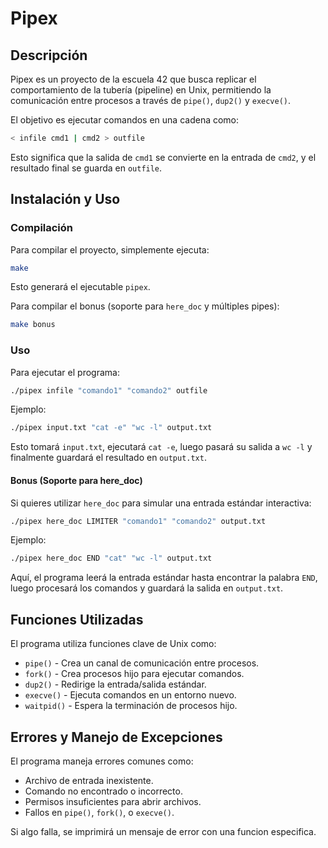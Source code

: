 # Pipex

## Descripción

Pipex es un proyecto de la escuela 42 que busca replicar el comportamiento de la tubería (pipeline) en Unix, permitiendo la comunicación entre procesos a través de `pipe()`, `dup2()` y `execve()`.

El objetivo es ejecutar comandos en una cadena como:

```bash
< infile cmd1 | cmd2 > outfile
```

Esto significa que la salida de `cmd1` se convierte en la entrada de `cmd2`, y el resultado final se guarda en `outfile`.

## Instalación y Uso

### Compilación

Para compilar el proyecto, simplemente ejecuta:

```bash
make
```

Esto generará el ejecutable `pipex`.

Para compilar el bonus (soporte para `here_doc` y múltiples pipes):

```bash
make bonus
```

### Uso

Para ejecutar el programa:

```bash
./pipex infile "comando1" "comando2" outfile
```

Ejemplo:

```bash
./pipex input.txt "cat -e" "wc -l" output.txt
```

Esto tomará `input.txt`, ejecutará `cat -e`, luego pasará su salida a `wc -l` y finalmente guardará el resultado en `output.txt`.

#### Bonus (Soporte para here\_doc)

Si quieres utilizar `here_doc` para simular una entrada estándar interactiva:

```bash
./pipex here_doc LIMITER "comando1" "comando2" output.txt
```

Ejemplo:

```bash
./pipex here_doc END "cat" "wc -l" output.txt
```

Aquí, el programa leerá la entrada estándar hasta encontrar la palabra `END`, luego procesará los comandos y guardará la salida en `output.txt`.

## Funciones Utilizadas

El programa utiliza funciones clave de Unix como:

- `pipe()` - Crea un canal de comunicación entre procesos.
- `fork()` - Crea procesos hijo para ejecutar comandos.
- `dup2()` - Redirige la entrada/salida estándar.
- `execve()` - Ejecuta comandos en un entorno nuevo.
- `waitpid()` - Espera la terminación de procesos hijo.

## Errores y Manejo de Excepciones

El programa maneja errores comunes como:

- Archivo de entrada inexistente.
- Comando no encontrado o incorrecto.
- Permisos insuficientes para abrir archivos.
- Fallos en `pipe()`, `fork()`, o `execve()`.

Si algo falla, se imprimirá un mensaje de error con una funcion especifica.

##

